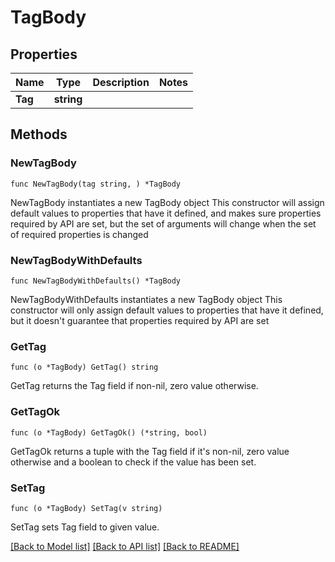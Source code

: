 # TagBody

## Properties

Name | Type | Description | Notes
------------ | ------------- | ------------- | -------------
**Tag** | **string** |  | 

## Methods

### NewTagBody

`func NewTagBody(tag string, ) *TagBody`

NewTagBody instantiates a new TagBody object
This constructor will assign default values to properties that have it defined,
and makes sure properties required by API are set, but the set of arguments
will change when the set of required properties is changed

### NewTagBodyWithDefaults

`func NewTagBodyWithDefaults() *TagBody`

NewTagBodyWithDefaults instantiates a new TagBody object
This constructor will only assign default values to properties that have it defined,
but it doesn't guarantee that properties required by API are set

### GetTag

`func (o *TagBody) GetTag() string`

GetTag returns the Tag field if non-nil, zero value otherwise.

### GetTagOk

`func (o *TagBody) GetTagOk() (*string, bool)`

GetTagOk returns a tuple with the Tag field if it's non-nil, zero value otherwise
and a boolean to check if the value has been set.

### SetTag

`func (o *TagBody) SetTag(v string)`

SetTag sets Tag field to given value.



[[Back to Model list]](../README.md#documentation-for-models) [[Back to API list]](../README.md#documentation-for-api-endpoints) [[Back to README]](../README.md)


